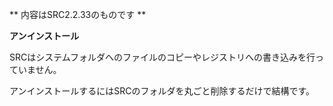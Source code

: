 ** 内容はSRC2.2.33のものです **

**アンインストール**

SRCはシステムフォルダへのファイルのコピーやレジストリへの書き込みを行っていません。

アンインストールするにはSRCのフォルダを丸ごと削除するだけで結構です。
